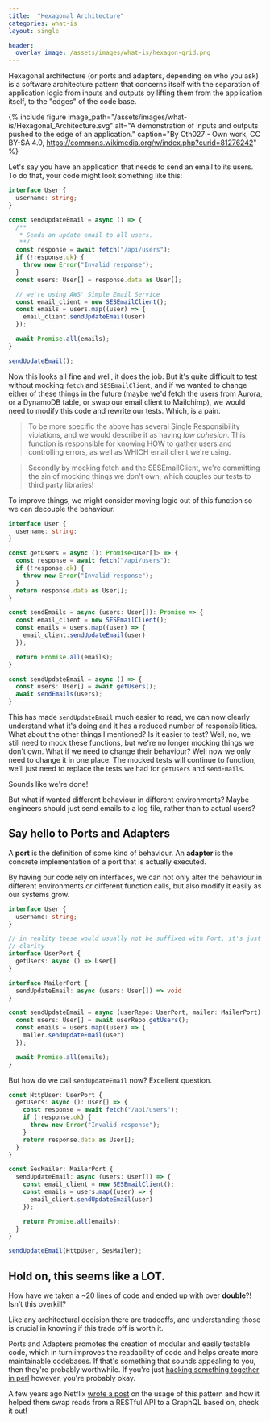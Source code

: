 ```yaml
---
title:  "Hexagonal Architecture"
categories: what-is
layout: single

header:
  overlay_image: /assets/images/what-is/hexagon-grid.png
---
```


Hexagonal architecture (or ports and adapters, depending on who you ask) is a software architecture pattern that concerns itself with the separation of application logic from inputs and outputs by lifting them from the application itself, to the "edges" of the code base.

{% include figure image_path="/assets/images/what-is/Hexagonal_Architecture.svg" alt="A demonstration of inputs and outputs pushed to the edge of an application." caption="By Cth027 - Own work, CC BY-SA 4.0, https://commons.wikimedia.org/w/index.php?curid=81276242" %}

Let's say you have an application that needs to send an email to its users. To do that, your code might look something like this:

```typescript
interface User {
  username: string;
}

const sendUpdateEmail = async () => {
  /**
   * Sends an update email to all users.
   **/
  const response = await fetch("/api/users");
  if (!response.ok) {
    throw new Error("Invalid response");
  }
  const users: User[] = response.data as User[];

  // we're using AWS' Simple Email Service
  const email_client = new SESEmailClient();
  const emails = users.map((user) => {
    email_client.sendUpdateEmail(user)
  });

  await Promise.all(emails);
}

sendUpdateEmail();
```

Now this looks all fine and well, it does the job. But it's quite difficult to test without mocking `fetch` and `SESEmailClient`, and if we wanted to change either of these things in the future (maybe we'd fetch the users from Aurora, or a DynamoDB table, or swap our email client to Mailchimp), we would need to modify this code and rewrite our tests. Which, is a pain.

> To be more specific the above has several Single Responsibility violations, and we would describe it as having _low cohesion_. This function is responsible for knowing HOW to gather users and controlling errors, as well as WHICH email client we're using.

> Secondly by mocking fetch and the SESEmailClient, we're committing the sin of mocking things we don't own, which couples our tests to third party libraries!

To improve things, we might consider moving logic out of this function so we can decouple the behaviour.

```typescript
interface User {
  username: string;
}

const getUsers = async (): Promise<User[]> => {
  const response = await fetch("/api/users");
  if (!response.ok) {
    throw new Error("Invalid response");
  }
  return response.data as User[];
}

const sendEmails = async (users: User[]): Promise => {
  const email_client = new SESEmailClient();
  const emails = users.map((user) => {
    email_client.sendUpdateEmail(user)
  });

  return Promise.all(emails);
}

const sendUpdateEmail = async () => {
  const users: User[] = await getUsers();
  await sendEmails(users);
}
```

This has made `sendUpdateEmail` much easier to read, we can now clearly understand what it's doing and it has a reduced number of responsibilities. What about the other things I mentioned? Is it easier to test? Well, no, we still need to mock these functions, but we're no longer mocking things we don't own. What if we need to change their behaviour? Well now we only need to change it in one place. The mocked tests will continue to function, we'll just need to replace the tests we had for `getUsers` and `sendEmails`.

Sounds like we're done!

But what if wanted different behaviour in different environments? Maybe engineers should just send emails to a log file, rather than to actual users?

## Say hello to Ports and Adapters

A __port__ is the definition of some kind of behaviour. An __adapter__ is the concrete implementation of a port that is actually executed.

By having our code rely on interfaces, we can not only alter the behaviour in different environments or different function calls, but also modify it easily as our systems grow.

```typescript
interface User {
  username: string;
}

// in reality these would usually not be suffixed with Port, it's just here for
// clarity
interface UserPort {
  getUsers: async () => User[]
}

interface MailerPort {
  sendUpdateEmail: async (users: User[]) => void
}

const sendUpdateEmail = async (userRepo: UserPort, mailer: MailerPort) => {
  const users: User[] = await userRepo.getUsers();
  const emails = users.map((user) => {
    mailer.sendUpdateEmail(user)
  });

  await Promise.all(emails);
}
```

But how do we call `sendUpdateEmail` now? Excellent question.

```typescript
const HttpUser: UserPort {
  getUsers: async (): User[] => {
    const response = await fetch("/api/users");
    if (!response.ok) {
      throw new Error("Invalid response");
    }
    return response.data as User[];
  }
}

const SesMailer: MailerPort {
  sendUpdateEmail: async (users: User[]) => {
    const email_client = new SESEmailClient();
    const emails = users.map((user) => {
      email_client.sendUpdateEmail(user)
    });

    return Promise.all(emails);
  }
}

sendUpdateEmail(HttpUser, SesMailer);
```

## Hold on, this seems like a LOT.

How have we taken a ~20 lines of code and ended up with over **double**?! Isn't this overkill?

Like any architectural decision there are tradeoffs, and understanding those is crucial in knowing if this trade off is worth it.

Ports and Adapters promotes the creation of modular and easily testable code, which in turn improves the readability of code and helps create more maintainable codebases. If that's something that sounds appealing to you, then they're probably worthwhile. If you're just [hacking something together in perl](https://xkcd.com/224/) however, you're probably okay.

A few years ago Netflix [wrote a post](https://netflixtechblog.com/ready-for-changes-with-hexagonal-architecture-b315ec967749) on the usage of this pattern and how it helped them swap reads from a RESTful API to a GraphQL based on, check it out!